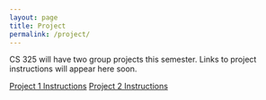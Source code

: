 ```yaml
---
layout: page
title: Project
permalink: /project/
---
```

CS 325 will have two group projects this semester. Links to project instructions will appear here soon. 

[Project 1 Instructions](https://docs.google.com/document/d/1XS1ZeZBhJ4VR2EttGuYG2lF9icWfwHMYnqgLy4S2ocM/edit?usp=sharing)
[Project 2 Instructions](https://docs.google.com/document/d/16M_ci5cA5x-IoMQPOBFGmrCkzykCixSWZZucNYDYrk0/edit?usp=sharing)
